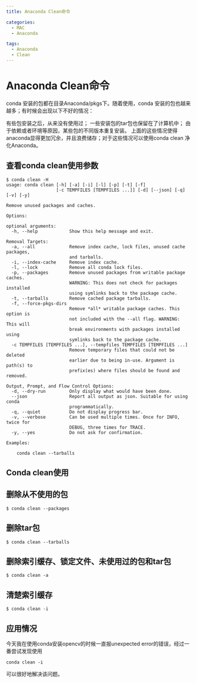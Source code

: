 ```yaml
---
title: Anaconda Clean命令

categories:
  - MAC
  - Anaconda

tags:
  - Anaconda
  - Clean
---
```


# Anaconda Clean命令
conda 安装的包都在目录Anaconda/pkgs下。随着使用，conda 安装的包也越来越多；有时候会出现以下不好的情况：

有些包安装之后，从来没有使用过；
一些安装包的tar包也保留在了计算机中；
由于依赖或者环境等原因，某些包的不同版本重复安装。
上面的这些情况使得anaconda显得更加冗余，并且浪费储存；对于这些情况可以使用conda clean 净化Anaconda。

## 查看conda clean使用参数
```
$ conda clean -H
usage: conda clean [-h] [-a] [-i] [-l] [-p] [-t] [-f]
                   [-c TEMPFILES [TEMPFILES ...]] [-d] [--json] [-q] [-v] [-y]

Remove unused packages and caches.

Options:

optional arguments:
  -h, --help            Show this help message and exit.

Removal Targets:
  -a, --all             Remove index cache, lock files, unused cache packages,
                        and tarballs.
  -i, --index-cache     Remove index cache.
  -l, --lock            Remove all conda lock files.
  -p, --packages        Remove unused packages from writable package caches.
                        WARNING: This does not check for packages installed
                        using symlinks back to the package cache.
  -t, --tarballs        Remove cached package tarballs.
  -f, --force-pkgs-dirs
                        Remove *all* writable package caches. This option is
                        not included with the --all flag. WARNING: This will
                        break environments with packages installed using
                        symlinks back to the package cache.
  -c TEMPFILES [TEMPFILES ...], --tempfiles TEMPFILES [TEMPFILES ...]
                        Remove temporary files that could not be deleted
                        earlier due to being in-use. Argument is path(s) to
                        prefix(es) where files should be found and removed.

Output, Prompt, and Flow Control Options:
  -d, --dry-run         Only display what would have been done.
  --json                Report all output as json. Suitable for using conda
                        programmatically.
  -q, --quiet           Do not display progress bar.
  -v, --verbose         Can be used multiple times. Once for INFO, twice for
                        DEBUG, three times for TRACE.
  -y, --yes             Do not ask for confirmation.

Examples:

    conda clean --tarballs

```

## Conda clean使用
## 删除从不使用的包
```
$ conda clean --packages
```

## 删除tar包
```
$ conda clean --tarballs
```

##  删除索引缓存、锁定文件、未使用过的包和tar包
```
$ conda clean -a 
```

## 清楚索引缓存
```
$ conda clean -i
```

## 应用情况
今天我在使用conda安装opencv的时候一直报unexpected error的错误，经过一番尝试发现使用

```
conda clean -i
```

可以很好地解决该问题。